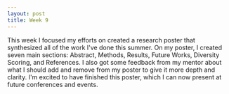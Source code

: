 ```yaml
---
layout: post
title: Week 9
---
```

This week I focused my efforts on created a research poster that synthesized all of the work I've done this summer. On my poster, I created seven main sections: Abstract, Methods, Results, Future Works,
Diversity Scoring, and References. I also got some feedback from my mentor about what I should add and remove from my poster to give it more depth and clarity. I'm excited to have finished this poster, which
I can now present at future conferences and events. 
